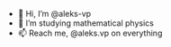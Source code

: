 - 👋 Hi, I’m @aleks-vp
- 👀 I’m studying mathematical physics 
- 📫 Reach me, @aleks.vp on everything

<!---
aleks-vp/aleks-vp is a ✨ special ✨ repository because its `README.md` (this file) appears on your GitHub profile.
You can click the Preview link to take a look at your changes.
--->
